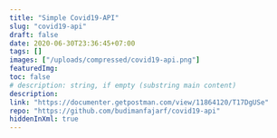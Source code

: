 ```yaml
---
title: "Simple Covid19-API"
slug: "covid19-api"
draft: false
date: 2020-06-30T23:36:45+07:00
tags: []
images: ["/uploads/compressed/covid19-api.png"]
featuredImg:
toc: false
# description: string, if empty (substring main content)
description:
link: "https://documenter.getpostman.com/view/11864120/T17DgUSe"
repo: "https://github.com/budimanfajarf/covid19-api"
hiddenInXml: true
---
```



